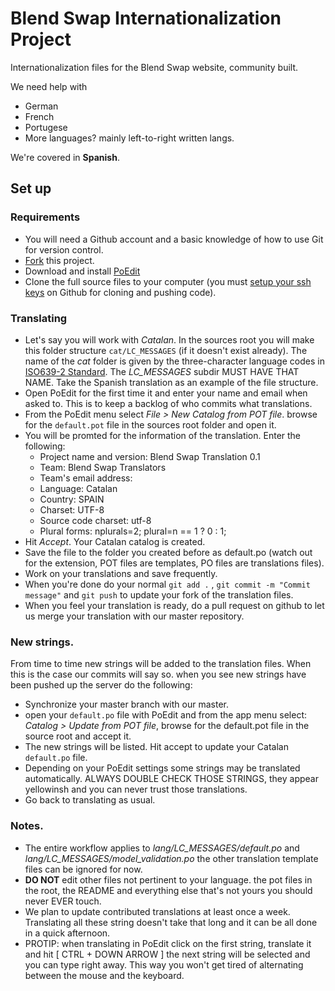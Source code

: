 # Blend Swap Internationalization Project

Internationalization files for the Blend Swap website, community built.

We need help with 

* German
* French
* Portugese
* More languages? mainly left-to-right written langs.

We're covered in __Spanish__.

## Set up

### Requirements

* You will need a Github account and a basic knowledge of how to use Git for version control.
* [Fork](https://help.github.com/articles/fork-a-repo) this project.
* Download and install [PoEdit](http://www.poedit.net)
* Clone the full source files to your computer (you must [setup your ssh keys](https://help.github.com/articles/generating-ssh-keys) on Github for cloning and pushing code).

### Translating
* Let's say you will work with *Catalan*. In the sources root you will make this folder structure `cat/LC_MESSAGES` (if it doesn't exist already). The name of the *cat* folder is given by the three-character language codes in [ISO639-2 Standard](http://www.loc.gov/standards/iso639-2/php/code_list.php). The *LC_MESSAGES* subdir MUST HAVE THAT NAME. Take the Spanish translation as an example of the file structure.
* Open PoEdit for the first time it and enter your name and email when asked to. This is to keep a backlog of who commits what translations.
* From the PoEdit menu select *File > New Catalog from POT file*. browse for the `default.pot` file in the sources root folder and open it.
* You will be promted for the information of the translation.
    Enter the following:
    * Project name and version: Blend Swap Translation 0.1
    * Team: Blend Swap Translators
    * Team's email address: <your email address>
    * Language: Catalan
    * Country: SPAIN
    * Charset: UTF-8
    * Source code charset: utf-8
    * Plural forms: nplurals=2; plural=n == 1 ? 0 : 1;
* Hit *Accept*. Your Catalan catalog is created.
* Save the file to the folder you created before as default.po (watch out for the extension, POT files are templates, PO files are translations files).
* Work on your translations and save frequently.
* When you're done do your normal `git add .` , `git commit -m "Commit message"` and `git push` to update your fork of the translation files.
* When you feel your translation is ready, do a pull request on github to let us merge your translation with our master repository.

### New strings.

From time to time new strings will be added to the translation files. When this is the case our commits will say so. when you see new strings have been pushed up the server do the following:

* Synchronize your master branch with our master.
* open your `default.po` file with PoEdit and from the app menu select: *Catalog > Update from POT file*, browse for the default.pot file in the source root and accept it.
* The new strings will be listed. Hit accept to update your Catalan `default.po` file.
* Depending on your PoEdit settings some strings may be translated automatically. ALWAYS DOUBLE CHECK THOSE STRINGS, they appear yellowinsh and you can never trust those translations.
* Go back to translating as usual.

### Notes.

* The entire workflow applies to *lang/LC_MESSAGES/default.po* and *lang/LC_MESSAGES/model_validation.po* the other translation template files can be ignored for now.
* __DO NOT__ edit other files not pertinent to your language. the pot files in the root, the README and everything else that's not yours you should never EVER touch.
* We plan to update contributed translations at least once a week. Translating all these string doesn't take that long and it can be all done in a quick afternoon.
* PROTIP: when translating in PoEdit click on the first string, translate it and hit [ CTRL + DOWN ARROW ] the next string will be selected and you can type right away. This way you won't get tired of alternating between the mouse and the keyboard.
